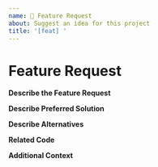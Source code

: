 ```yaml
---
name: 🚀 Feature Request
about: Suggest an idea for this project
title: '[feat] '
---
```


<!-- Please make sure you are posting an technical issue related to Botccoin Core. --> 

<!-- For general questions about Botccoin or wallet recovery please use one of the various communities:
* [Botcducation on reddit](https://www.reddit.com/r/Botcducation/)
* [Discord](https://discord.com/invite/Botccoin) -->

<!-- ISSUES MISSING IMPORTANT INFORMATION MAY BE CLOSED WITHOUT INVESTIGATION. -->

# Feature Request

**Describe the Feature Request**
<!-- A clear and concise description of what the feature request is. Please include if your feature request is related to a problem. -->

**Describe Preferred Solution**
<!-- A clear and concise description of what you want to happen. -->

**Describe Alternatives**
<!-- A clear and concise description of any alternative solutions or features you've considered. -->

**Related Code**
<!-- If you are able to illustrate the feature request with an example, please provide a samples via an online code collaborator such as [StackBlitz](https://stackblitz.com), or code snippet on [GitHub](https://github.com). -->

**Additional Context**
<!-- List any other information that is relevant to your issue. Stack traces, related issues, suggestions on how to add, use case, Stack Overflow links, forum links, screenshots, OS if applicable, etc. -->